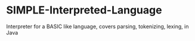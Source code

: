 # SIMPLE-Interpreted-Language
Interpreter for a BASIC like language, covers parsing, tokenizing, lexing, in Java
